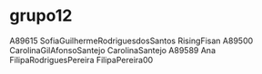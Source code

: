# grupo12
 A89615 SofiaGuilhermeRodriguesdosSantos RisingFisan
 A89500 CarolinaGilAfonsoSantejo CarolinaSantejo
 A89589 Ana FilipaRodriguesPereira FilipaPereira00
 
